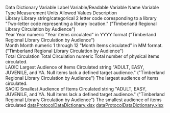 Data Dictionary
Variable Label	Variable/Readable Variable Name	Variable Type	Measurement Units	Allowed Values	Description 				
Library	Library	string/categorical		2 letter code coresponding to a library	"Two-letter code representing a library location." ("Timberland Regional Library Circulation by Audience")				
Year	Year	numeric			"Year items circulated" in YYYY format ("Timberland Regional Library Circulation by Audience")				
Month	Month	numeric		1 through 12	"Month items circulated" in MM format. ("Timberland Regional Library Circulation by Audience")				
Total Circulation	Total Circulation	numeric			Total number of physical items circulated.				
LAOIC	Largest Audience of Items Circulated	string		"ADULT, EASY, JUVENILE, and YA. Null items lack a defined target audience." ("Timberland Regional Library Circulation by Audience")	The largest audience of items circulated.				
SAOIC	Smallest Audience of Items Circulated	string		"ADULT, EASY, JUVENILE, and YA. Null items lack a defined target audience." ("Timberland Regional Library Circulation by Audience")	The smallest audience of items circulated				[dataProtocolDataDictionary.xlsx](https://github.com/ramaHas/TimberlandLibrary/files/6110086/dataProtocolDataDictionary.xlsx)
[dataProtocolDataDictionary.xlsx](https://github.com/ramaHas/TimberlandLibrary/files/6110088/dataProtocolDataDictionary.xlsx)
